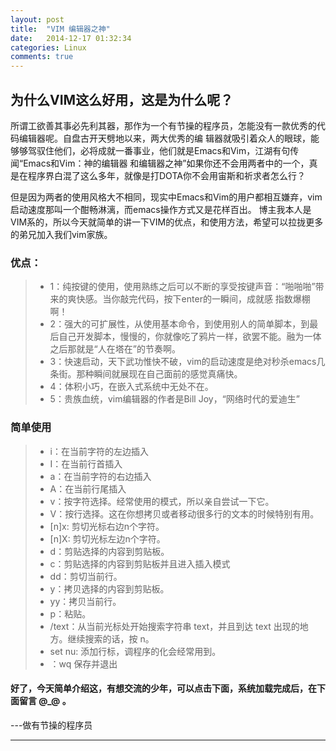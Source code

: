 ```yaml
---
layout: post
title:  "VIM 编辑器之神"
date:   2014-12-17 01:32:34
categories: Linux
comments: true
---
```


## 为什么VIM这么好用，这是为什么呢？
所谓工欲善其事必先利其器，那作为一个有节操的程序员，怎能没有一款优秀的代码编辑器呢。自盘古开天劈地以来，两大优秀的编
辑器就吸引着众人的眼球，能够够驾驭住他们，必将成就一番事业，他们就是Emacs和Vim，江湖有句传闻“Emacs和Vim：神的编辑器
和编辑器之神”如果你还不会用两者中的一个，真是在程序界白混了这么多年，就像是打DOTA你不会用宙斯和祈求者怎么行？

但是因为两者的使用风格大不相同，现实中Emacs和Vim的用户都相互嫌弃，vim启动速度那叫一个酣畅淋漓，而emacs操作方式又是花样百出。
博主我本人是VIM系的，所以今天就简单的讲一下VIM的优点，和使用方法，希望可以拉拢更多的弟兄加入我们vim家族。

### 优点：


>* 1：纯按键的使用，使用熟练之后可以不断的享受按键声音：“啪啪啪”带来的爽快感。当你敲完代码，按下enter的一瞬间，成就感
指数爆棚啊！
>* 2：强大的可扩展性，从使用基本命令，到使用别人的简单脚本，到最后自己开发脚本，慢慢的，你就像吃了鸦片一样，欲罢不能。融为一体之后那就是“人在塔在”的节奏啊。
>* 3：快速启动，天下武功惟快不破，vim的启动速度是绝对秒杀emacs几条街。那种瞬间就展现在自己面前的感觉真痛快。
>* 4：体积小巧，在嵌入式系统中无处不在。
>* 5：贵族血统，vim编辑器的作者是Bill Joy，“网络时代的爱迪生”

### 简单使用

>* i：在当前字符的左边插入
>* I：在当前行首插入
>* a：在当前字符的右边插入
>* A：在当前行尾插入
>* v：按字符选择。经常使用的模式，所以亲自尝试一下它。
>* V：按行选择。这在你想拷贝或者移动很多行的文本的时候特别有用。
>* [n]x: 剪切光标右边n个字符。
>* [n]X: 剪切光标左边n个字符。
>* d：剪贴选择的内容到剪贴板。
>* c：剪贴选择的内容到剪贴板并且进入插入模式
>* dd：剪切当前行。
>* y：拷贝选择的内容到剪贴板。
>* yy：拷贝当前行。
>* p：粘贴。
>* /text：从当前光标处开始搜索字符串 text，并且到达 text 出现的地方。继续搜索的话，按 n。
>* set nu: 添加行标，调程序的化会经常用到。
>* ：wq 保存并退出

#### 好了，今天简单介绍这，有想交流的少年，可以点击下面，系统加载完成后，在下面留言 @_@ 。

---做有节操的程序员

---
